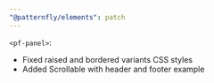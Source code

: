 ```yaml
---
"@patternfly/elements": patch
---
```


`<pf-panel>`:
 - Fixed raised and bordered variants CSS styles
 - Added Scrollable with header and footer example